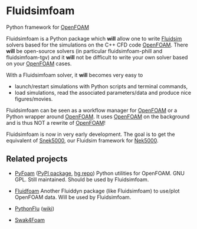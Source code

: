# Fluidsimfoam

<!-- badges -->

Python framework for [OpenFOAM]

Fluidsimfoam is a Python package which **will** allow one to write [Fluidsim]
solvers based for the simulations on the C++ CFD code [OpenFOAM]. There
**will** be open-source solvers (in particular fluidsimfoam-phill and
fluidsimfoam-tgv) and it **will** not be difficult to write your own solver
based on your [OpenFOAM] cases.

With a Fluidsimfoam solver, it **will** becomes very easy to

- launch/restart simulations with Python scripts and terminal commands,
- load simulations, read the associated parameters/data and produce nice figures/movies.

Fluidsimfoam can be seen as a workflow manager for [OpenFOAM] or a Python
wrapper around [OpenFOAM]. It uses [OpenFOAM] on the background and is thus NOT
a rewrite of [OpenFOAM]!

Fluidsimfoam is now in very early development. The goal is to get the
equivalent of [Snek5000], our Fluidsim framework for [Nek5000].

## Related projects

- [PyFoam] ([PyPI package](https://pypi.org/project/PyFoam/),
  [hg repo](http://hg.code.sf.net/p/openfoam-extend/PyFoam)) Python utilities for
  OpenFOAM. GNU GPL. Still maintained. Should be used by Fluidsimfoam.

- [Fluidfoam] Another Fluiddyn package (like Fluidsimfoam) to use/plot OpenFOAM
  data. Will be used by Fluidsimfoam.

- [PythonFlu] ([wiki](https://openfoamwiki.net/index.php/Contrib_pythonFlu))

- [Swak4Foam]

[PyFoam]: https://openfoamwiki.net/index.php/Contrib/PyFoam
[fluidsim]: https://fluidsim.readthedocs.io
[fluidfoam]: https://fluidfoam.readthedocs.io
[openfoam]: https://openfoam.org/
[nek5000]: https://nek5000.mcs.anl.gov/
[snek5000]: https://snek5000.readthedocs.io
[PythonFlu]: http://pythonflu.wikidot.com/
[Swak4Foam]: https://openfoamwiki.net/index.php/Contrib/swak4Foam
